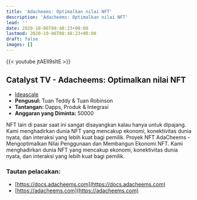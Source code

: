 ```yaml
---
title: 'Adacheems: Optimalkan nilai NFT'
description: 'Adacheems: Optimalkan nilai NFT'
lead: ''
date: 2020-10-06T08:48:23+00:00
lastmod: 2020-10-06T08:48:23+00:00
draft: false
images: []
---
```


{{<  youtube jtAEll9sItE >}}

## Catalyst TV - Adacheems: Optimalkan nilai NFT

- [Ideascale](https://cardano.ideascale.com/c/idea/412593)
- **Pengusul:** Tuan Teddy &amp; Tuan Robinson
- **Tantangan:** Dapps, Produk &amp; Integrasi
- **Anggaran yang Diminta:** 50000

NFT lain di pasar saat ini sangat disayangkan kalau hanya untuk dipajang. Kami menghadirkan dunia NFT yang mencakup ekonomi, konektivitas dunia nyata, dan interaksi yang lebih kuat bagi pemilik. Proyek NFT AdaCheems - Mengoptimalkan Nilai Penggunaan dan Membangun Ekonomi NFT. Kami menghadirkan dunia NFT yang mencakup ekonomi, konektivitas dunia nyata, dan interaksi yang lebih kuat bagi pemilik.

### Tautan pelacakan:

- [https://docs.adacheems.com](https://docs.adacheems.com)
- [https://adacheems.com](https://adacheems.com)

